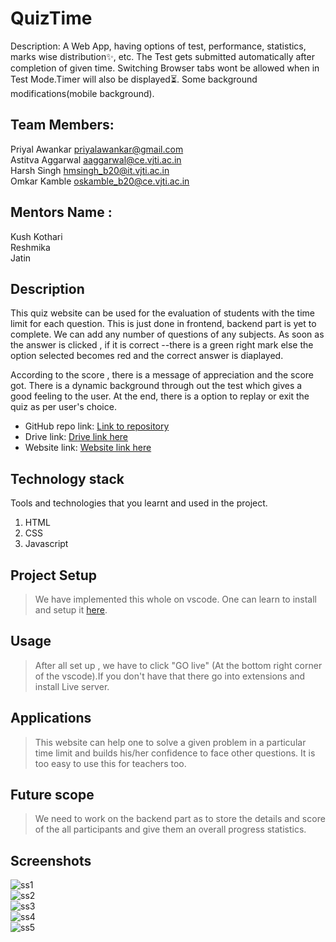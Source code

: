 # QuizTime
Description: A Web App, having options of test, performance, statistics, marks wise distribution✨, etc. 
The Test gets submitted automatically after completion of given time. Switching Browser tabs wont be allowed when in Test Mode.Timer will also be displayed⏳.
Some background modifications(mobile background).

## Team Members: <br/>
Priyal Awankar [priyalawankar@gmail.com](priyalawankar@gmail.com)
  <br/>
Astitva Aggarwal [aaggarwal@ce.vjti.ac.in](aaggarwal@ce.vjti.ac.in)   <br/>
Harsh Singh [hmsingh_b20@it.vjti.ac.in](hmsingh_b20@it.vjti.ac.in)    <br/>
Omkar Kamble [oskamble_b20@ce.vjti.ac.in](oskamble_b20@ce.vjti.ac.in)  <br/>

## Mentors Name : <br/>
Kush Kothari <br/>
Reshmika <br/>
Jatin <br/>

<!-- ## Features implemented :<br/>
Created the Login page with the sign in ,forget password ,asking for account status,etc
Added the particle theme .
We have completed the login page .
![Test Image](https://github.com/Pixels123priyal/QuizTime/blob/main/QuizTime_ss.png)
<br/>
![Test Image](https://github.com/Pixels123priyal/QuizTime/blob/main/QizTime_ss_2.png) <br/>
## Features left to be implemented:<br/>
We are left with adding the questions and some relative statistics and the interface of the result of the quiz.
 -->

## Description
This quiz website can be used for the evaluation of students with the time limit for each question. This is just done in frontend, backend part is yet to complete. We can add any number of questions of any subjects. As soon as the answer is clicked , if it is correct --there is a green right mark else the option selected becomes red and the correct answer is diaplayed.

  According to the score , there is a message of appreciation and the score got. There is a dynamic background through out the test which gives a good feeling to the user.
  At the end, there is a option to replay or exit the quiz as per user's choice.
  

* GitHub repo link: [Link to repository](https://github.com/Pixels123priyal/QuizTime.git)
* Drive link: [Drive link here](https://drive.google.com/drive/folders/1goCLRT4TwAn7DvZJqpD8Uka0tzss3LfH?usp=sharing)
* Website link: [Website link here](https://pixels123priyal.github.io/QuizTime/)

## Technology stack

Tools and technologies that you learnt and used in the project.

1. HTML
2. CSS
3. Javascript

## Project Setup
> We have implemented this whole on vscode. One can learn to install and setup it [here](https://www.youtube.com/watch?v=MlIzFUI1QGA).
## Usage
> After all set up , we have to click "GO live" (At the bottom right corner of the vscode).If you don't have that there go into extensions and install Live server.
## Applications
> This website can help one to solve a given problem in a particular time limit and builds his/her confidence to face other questions. It is too easy to use this for teachers too.
## Future scope
> We need to work on the backend part as to store the details and score of the all participants and give them an overall progress statistics.
## Screenshots
![ss1](ss1.png)
<br/>
![ss2](ss2.png)
<br/>
![ss3](ss3.png)
<br/>
![ss4](ss4.png)
<br/>
![ss5](ss5.png)
<br/>

